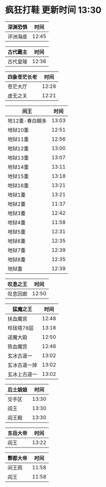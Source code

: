 # 疯狂打鞋 更新时间 13:30

| 深渊恐惧   | 时间    |
|--------|-------|
| 评洲海底 | 12:45 |

| 古代霸主   | 时间    |
|--------|-------|
| 古代皇陵 | 12:36 |

| 四象苍茫长老   | 时间    |
|--------|-------|
| 苍茫大厅 | 12:28 |
| 虚无之关 | 12:21 |

| 间王   | 时间    |
|--------|-------|
| 地12重-春白糊多 | 13:03 |
| 地狱10重 | 12:51 |
| 地狱11重 | 12:56 |
| 地狱12重 | 13:00 |
| 地狱13重 | 13:07 |
| 地狱14重 | 13:11 |
| 地狱15重 | 13:18 |
| 地狱16重 | 13:21 |
| 地狱1重 | 13:21 |
| 地狱2重 | 11:37 |
| 地狱3重 | 12:42 |
| 地狱4重 | 11:58 |
| 地狱5重 | 12:31 |
| 地狱6重 | 12:35 |
| 地狱7重 | 12:39 |
| 地狱8重 | 12:35 |
| 地狱重 | 12:39 |

| 叹息之王   | 时间    |
|--------|-------|
| 叹息回廊 | 12:50 |

| 猛魔之王   | 时间    |
|--------|-------|
| 扶血魔宫 | 12:48 |
| 玲珑塔78层 | 13:18 |
| 送魔大殴 | 12:50 |
| 铁血魔宫 | 12:48 |
| 玄冰古道一 | 13:02 |
| 玄冰古道一掉 | 13:02 |
| 玄冰上古道一 | 13:02 |

| 后土娘娘   | 时间    |
|--------|-------|
| 交手区 | 13:30 |
| 阎王 | 13:30 |
| 阎王殿 | 13:30 |

| 东岳大帝   | 时间    |
|--------|-------|
| 阎王 | 13:22 |

| 酆都大帝   | 时间    |
|--------|-------|
| 间王网 | 11:58 |
| 阎王 | 11:58 |